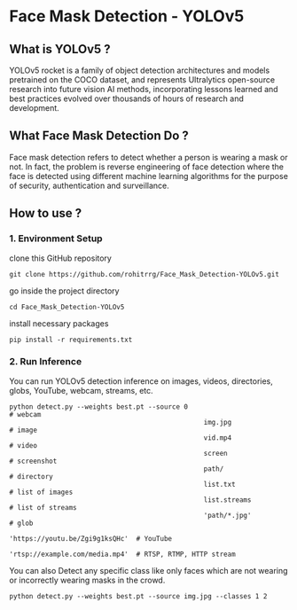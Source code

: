 # Face Mask Detection - YOLOv5

## What is YOLOv5 ?
YOLOv5 rocket is a family of object detection architectures and models pretrained on the COCO dataset, and represents Ultralytics open-source research into future vision AI methods, incorporating lessons learned and best practices evolved over thousands of hours of research and development.

## What Face Mask Detection Do ?
Face mask detection refers to detect whether a person is wearing a mask or not. In fact, the problem is reverse engineering of face detection where the face is detected using different machine learning algorithms for the purpose of security, authentication and surveillance.

## How to use ?
### 1. Environment Setup
clone this GitHub repository

    git clone https://github.com/rohitrrg/Face_Mask_Detection-YOLOv5.git

go inside the project directory

    cd Face_Mask_Detection-YOLOv5

install necessary packages

    pip install -r requirements.txt

### 2. Run Inference
You can run YOLOv5 detection inference on images, videos, directories, globs, YouTube, webcam, streams, etc.

  
    python detect.py --weights best.pt --source 0                               # webcam
                                                     img.jpg                         # image
                                                     vid.mp4                         # video
                                                     screen                          # screenshot
                                                     path/                           # directory
                                                     list.txt                        # list of images
                                                     list.streams                    # list of streams
                                                     'path/*.jpg'                    # glob
                                                     'https://youtu.be/Zgi9g1ksQHc'  # YouTube
                                                     'rtsp://example.com/media.mp4'  # RTSP, RTMP, HTTP stream


You can also Detect any specific class like only faces which are not wearing or incorrectly wearing masks in the crowd.

    python detect.py --weights best.pt --source img.jpg --classes 1 2

